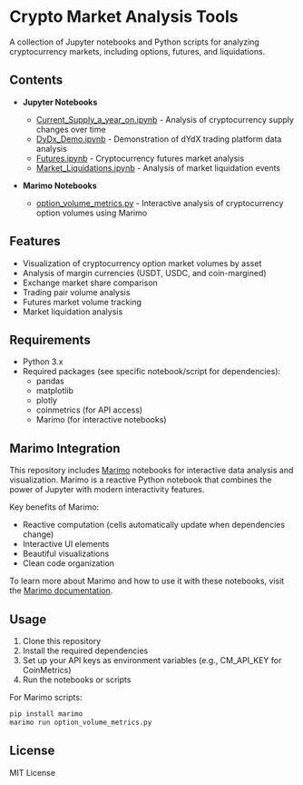 # Crypto Market Analysis Tools

A collection of Jupyter notebooks and Python scripts for analyzing cryptocurrency markets, including options, futures, and liquidations.

## Contents

- **Jupyter Notebooks**
  - [Current_Supply_a_year_on.ipynb](./Current_Supply_a_year_on.ipynb) - Analysis of cryptocurrency supply changes over time
  - [DyDx_Demo.ipynb](./DyDx_Demo.ipynb) - Demonstration of dYdX trading platform data analysis
  - [Futures.ipynb](./Futures.ipynb) - Cryptocurrency futures market analysis
  - [Market_Liquidations.ipynb](./Market_Liquidations.ipynb) - Analysis of market liquidation events

- **Marimo Notebooks**
  - [option_volume_metrics.py](./option_volume_metrics.py) - Interactive analysis of cryptocurrency option volumes using Marimo

## Features

- Visualization of cryptocurrency option market volumes by asset
- Analysis of margin currencies (USDT, USDC, and coin-margined)
- Exchange market share comparison
- Trading pair volume analysis
- Futures market volume tracking
- Market liquidation analysis

## Requirements

- Python 3.x
- Required packages (see specific notebook/script for dependencies):
  - pandas
  - matplotlib
  - plotly
  - coinmetrics (for API access)
  - Marimo (for interactive notebooks)

## Marimo Integration

This repository includes [Marimo](https://marimo.io) notebooks for interactive data analysis and visualization. Marimo is a reactive Python notebook that combines the power of Jupyter with modern interactivity features.

Key benefits of Marimo:
- Reactive computation (cells automatically update when dependencies change)
- Interactive UI elements
- Beautiful visualizations
- Clean code organization

To learn more about Marimo and how to use it with these notebooks, visit the [Marimo documentation](https://docs.marimo.io/).

## Usage

1. Clone this repository
2. Install the required dependencies
3. Set up your API keys as environment variables (e.g., CM_API_KEY for CoinMetrics)
4. Run the notebooks or scripts

For Marimo scripts:
```bash
pip install marimo
marimo run option_volume_metrics.py
```

## License

MIT License